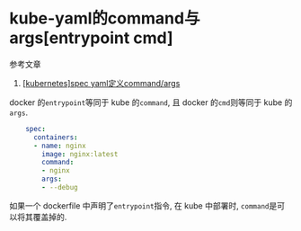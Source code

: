 # kube-yaml的command与args[entrypoint cmd]

参考文章

1. [[kubernetes]spec yaml定义command/args](https://blog.csdn.net/jettery/article/details/86498516)

docker 的`entrypoint`等同于 kube 的`command`, 且 docker 的`cmd`则等同于 kube 的`args`.

```yaml
    spec:
      containers:
      - name: nginx
        image: nginx:latest
        command:
        - nginx
        args:
        - --debug
```

如果一个 dockerfile 中声明了`entrypoint`指令, 在 kube 中部署时, `command`是可以将其覆盖掉的.
